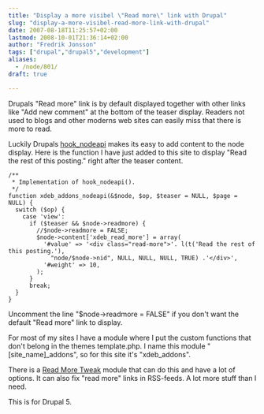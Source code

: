 ```yaml
---
title: "Display a more visibel \"Read more\" link with Drupal"
slug: "display-a-more-visibel-read-more-link-with-drupal"
date: 2007-08-18T11:25:57+02:00
lastmod: 2008-10-01T21:36:14+02:00
author: "Fredrik Jonsson"
tags: ["drupal","drupal5","development"]
aliases:
  - /node/801/
draft: true

---
```




Drupals "Read more" link is by default displayed together with other links like "Add new comment" at the bottom of the teaser display. Readers not used to blogs and other moderns web sites can easily miss that there is more to read.

Luckily Drupals [hook_nodeapi](http://api.drupal.org/api/function/hook_nodeapi/5) makes its easy to add content to the node display. Here is the function I have just added to this site to display "Read the rest of this posting." right after the teaser content.

~~~~
/**
 * Implementation of hook_nodeapi().
 */
function xdeb_addons_nodeapi(&$node, $op, $teaser = NULL, $page = NULL) { 
  switch ($op) {
    case 'view':
      if ($teaser && $node->readmore) {
        //$node->readmore = FALSE;
        $node->content['xdeb_read_more'] = array(
          '#value' => '<div class="read-more">'. l(t('Read the rest of this posting.'), 
            "node/$node->nid", NULL, NULL, NULL, TRUE) .'</div>',
          '#weight' => 10,
        );
      }
      break;
  }
}
~~~~

Uncomment the line "$node->readmore = FALSE" if you don't want the default "Read more" link to display.

For most of my sites I have a module where I put the custom functions that don't belong in the themes template.php. I name this module "[site\_name]\_addons", so for this site it's "xdeb\_addons".

There is a [Read More Tweak](http://drupal.org/project/ed_readmore) module that can do this and have a lot of options. It can also fix "read more" links in RSS-feeds. A lot more stuff than I need.

This is for Drupal 5.

